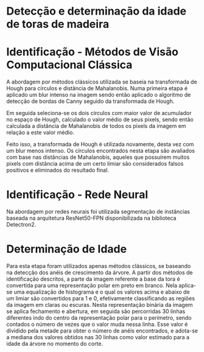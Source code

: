 # Detecção e determinação da idade de toras de madeira

# Identificação - Métodos de Visão Computacional Clássica

A abordagem por métodos clássicos utilizada se baseia na transformada de Hough para círculos e distância de Mahalanobis. Numa primeira etapa é aplicado um blur intenso na imagem sendo então aplicado o algoritmo de detecção de bordas de Canny seguido da transformada de Hough.

Em seguida seleciona-se os dois círculos com maior valor de acumulador no espaço de Hough, calculado o valor médio de seus pixels, sendo então calculada a distância de Mahalanobis de todos os pixels da imagem em relação a este valor médio.

Feito isso, a transformada de Hough é utilizada novamente, desta vez com um blur menos intenso. Os círculos encontrados nesta etapa são avaliados com base nas distâncias de Mahalanobis, aqueles que possuírem muitos pixels com distância acima de um certo limiar são considerados falsos positivos e eliminados do resultado final.

# Identificação - Rede Neural

Na abordagem por redes neurais foi utilizada segmentação de instâncias baseada na arquitetura ResNet50-FPN disponibilizada na biblioteca Detectron2.
  
# Determinação de Idade

Para esta etapa foram utilizados apenas métodos clássicos, se baseando na detecção dos anéis de crescimento da árvore. A partir dos métodos de identificação descritos, a parte da imagem referente a base da tora é convertida para uma representação polar em preto em branco. Nela aplica-se uma equalização de histograma e o qual os valores acima e abaixo de um limiar são convertidos para 1 e 0, efetivamente classificando as regiões da imagem em claras ou escuras.
Nesta representação binária da imagem se aplica fechamento e abertura, em seguida são percorridas 30 linhas diferentes indo do centro da representação polar para o perímetro, sendo contados o número de vezes que o valor muda nessa linha. Esse valor é dividido pela metade para obter o número de anéis encontrados, e adota-se a mediana dos valores obtidos nas 30 linhas como valor estimado para a idade da árvore no momento do corte.
